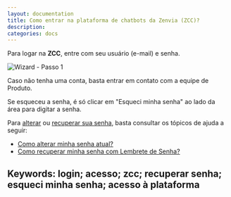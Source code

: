 ```yaml
---
layout: documentation
title: Como entrar na plataforma de chatbots da Zenvia (ZCC)?
description: 
categories: docs
---
```


Para logar na **ZCC**, entre com seu usuário (e-mail) e senha.

![Wizard - Passo 1](https://raw.githubusercontent.com/zenvia/zenvia.github.io/master/assets/img/wizard/imagem1.png)

Caso não tenha uma conta, basta entrar em contato com a equipe de Produto.

Se esqueceu a senha, é só clicar em "Esqueci minha senha" ao lado da área para digitar a senha.

Para [alterar](http://www.alterarsenha.com) ou [recuperar sua senha](http://www.recuperarsenha.com), basta consultar os tópicos de ajuda a seguir:

+ [Como alterar minha senha atual?](http://www.alterarsenha.com)
+ [Como recuperar minha senha com Lembrete de Senha?](http://www.recuperarsenha.com)



## Keywords: login; acesso; zcc; recuperar senha; esqueci minha senha; acesso à plataforma